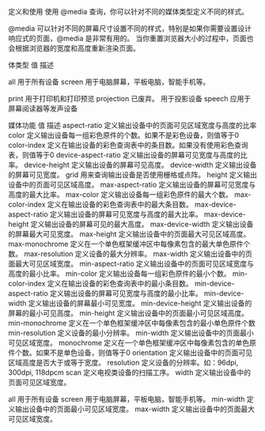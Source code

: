 定义和使用
使用 @media 查询，你可以针对不同的媒体类型定义不同的样式。

@media 可以针对不同的屏幕尺寸设置不同的样式，特别是如果你需要设置设计响应式的页面，@media 是非常有用的。
当你重置浏览器大小的过程中，页面也会根据浏览器的宽度和高度重新渲染页面。


体类型
值	描述

all	用于所有设备
screen	用于电脑屏幕，平板电脑，智能手机等。

print	用于打印机和打印预览
projection	已废弃。 用于投影设备
speech	应用于屏幕阅读器等发声设备


媒体功能
值	描述
aspect-ratio	定义输出设备中的页面可见区域宽度与高度的比率
color	定义输出设备每一组彩色原件的个数。如果不是彩色设备，则值等于0
color-index	定义在输出设备的彩色查询表中的条目数。如果没有使用彩色查询表，则值等于0
device-aspect-ratio	定义输出设备的屏幕可见宽度与高度的比率。
device-height	定义输出设备的屏幕可见高度。
device-width	定义输出设备的屏幕可见宽度。
grid	用来查询输出设备是否使用栅格或点阵。
height	定义输出设备中的页面可见区域高度。
max-aspect-ratio	定义输出设备的屏幕可见宽度与高度的最大比率。
max-color	定义输出设备每一组彩色原件的最大个数。
max-color-index	定义在输出设备的彩色查询表中的最大条目数。
max-device-aspect-ratio	定义输出设备的屏幕可见宽度与高度的最大比率。
max-device-height	定义输出设备的屏幕可见的最大高度。
max-device-width	定义输出设备的屏幕最大可见宽度。
max-height	定义输出设备中的页面最大可见区域高度。
max-monochrome	定义在一个单色框架缓冲区中每像素包含的最大单色原件个数。
max-resolution	定义设备的最大分辨率。
max-width	定义输出设备中的页面最大可见区域宽度。
min-aspect-ratio	定义输出设备中的页面可见区域宽度与高度的最小比率。
min-color	定义输出设备每一组彩色原件的最小个数。
min-color-index	定义在输出设备的彩色查询表中的最小条目数。
min-device-aspect-ratio	定义输出设备的屏幕可见宽度与高度的最小比率。
min-device-width	定义输出设备的屏幕最小可见宽度。
min-device-height	定义输出设备的屏幕的最小可见高度。
min-height	定义输出设备中的页面最小可见区域高度。
min-monochrome	定义在一个单色框架缓冲区中每像素包含的最小单色原件个数
min-resolution	定义设备的最小分辨率。
min-width	定义输出设备中的页面最小可见区域宽度。
monochrome	定义在一个单色框架缓冲区中每像素包含的单色原件个数。如果不是单色设备，则值等于0
orientation	定义输出设备中的页面可见区域高度是否大于或等于宽度。
resolution	定义设备的分辨率。如：96dpi, 300dpi, 118dpcm
scan	定义电视类设备的扫描工序。
width	定义输出设备中的页面可见区域宽度。




all	用于所有设备
screen	用于电脑屏幕，平板电脑，智能手机等。
min-width	定义输出设备中的页面最小可见区域宽度。
max-width	定义输出设备中的页面最大可见区域宽度。